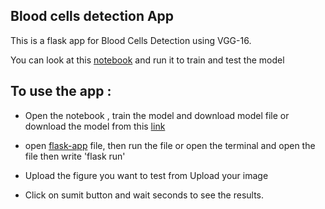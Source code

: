 ## Blood cells detection App
This is a flask app for Blood Cells Detection using VGG-16.

You can look at this [notebook]( https://www.kaggle.com/code/ahmedtarek26/vgg16-classification) and run it to train and test the model

## To use the app :

- Open the notebook , train the model and download model file or download the model from this [link](https://drive.google.com/file/d/1Gm8BZZCDzIzWb0yIRQt9Eh4Br4OzNPwV/view?usp=sharing)

- open [flask-app](https://github.com/DevMed22/Summer-training-22/blob/main/AI/Blood-cells-detection/flask-app.py) file, then run the file or open the terminal and open the file then write 'flask run'


- Upload the figure you want to test from Upload your image


- Click on sumit button and wait seconds to see the results.
